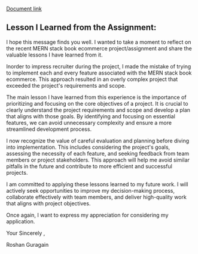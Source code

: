 
[Document link](https://docs.google.com/document/d/1JWsuWGvh4LiVrk0NphY06m2VY_18hmLr0su5aVagJAk/edit?usp=sharing)

## Lesson I Learned from the Assignment:

I hope this message finds you well. I wanted to take a moment to reflect on the recent MERN stack book ecommerce project/assignment and share the valuable lessons I have learned from it.

Inorder to impress recruiter during the project, I made the mistake of trying to implement each and every feature associated with the MERN stack book ecommerce. This approach resulted in an overly complex project that exceeded the project's requirements and scope.

The main lesson I have learned from this experience is the importance of prioritizing and focusing on the core objectives of a project. It is crucial to clearly understand the project requirements and scope and develop a plan that aligns with those goals. By identifying and focusing on essential features, we can avoid unnecessary complexity and ensure a more streamlined development process.

I now recognize the value of careful evaluation and planning before diving into implementation. This includes considering the project's goals, assessing the necessity of each feature, and seeking feedback from team members or project stakeholders. This approach will help me avoid similar pitfalls in the future and contribute to more efficient and successful projects.

I am committed to applying these lessons learned to my future work. I will actively seek opportunities to improve my decision-making process, collaborate effectively with team members, and deliver high-quality work that aligns with project objectives.

Once again, I want to express my appreciation for considering my application.

Your Sincerely ,

Roshan Guragain


